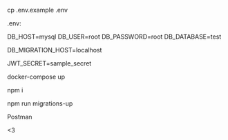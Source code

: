 cp .env.example .env 

.env:

DB_HOST=mysql
DB_USER=root
DB_PASSWORD=root
DB_DATABASE=test

DB_MIGRATION_HOST=localhost

JWT_SECRET=sample_secret


docker-compose up

npm i

npm run migrations-up

Postman

<3
